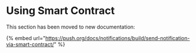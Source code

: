 # Using Smart Contract

This section has been moved to new documentation:

{% embed url="https://push.org/docs/notifications/build/send-notification-via-smart-contract/" %}

